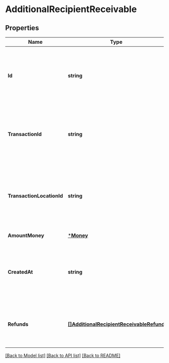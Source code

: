 # AdditionalRecipientReceivable

## Properties
Name | Type | Description | Notes
------------ | ------------- | ------------- | -------------
**Id** | **string** | The additional recipient receivable&#x27;s unique ID, issued by Square payments servers. | [default to null]
**TransactionId** | **string** | The ID of the transaction that the additional recipient receivable was applied to. | [default to null]
**TransactionLocationId** | **string** | The ID of the location that created the receivable. This is the location ID on the associated transaction. | [default to null]
**AmountMoney** | [***Money**](Money.md) |  | [default to null]
**CreatedAt** | **string** | The time when the additional recipient receivable was created, in RFC 3339 format. | [optional] [default to null]
**Refunds** | [**[]AdditionalRecipientReceivableRefund**](AdditionalRecipientReceivableRefund.md) | Any refunds of the receivable that have been applied. | [optional] [default to null]

[[Back to Model list]](../README.md#documentation-for-models) [[Back to API list]](../README.md#documentation-for-api-endpoints) [[Back to README]](../README.md)

